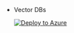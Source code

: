 - Vector DBs

  [![Deploy to Azure](https://aka.ms/deploytoazurebutton)](https://portal.azure.com/#create/Microsoft.Template/uri/https%3A%2F%2Fraw.githubusercontent.com%2Fkimtth%2Fazure-deploy-template-test%2Fmain%2Finfra%2Ftemplate.json)